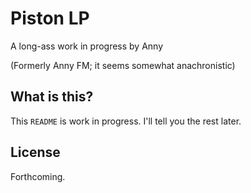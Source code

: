 # Piston LP

A long-ass work in progress by Anny

(Formerly Anny FM; it seems somewhat anachronistic)

## What is this?

This `README` is work in progress. I'll tell you the rest later.

## License

Forthcoming.

